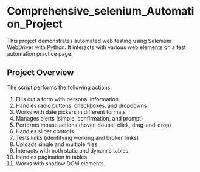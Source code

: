 # Comprehensive_selenium_Automation_Project
This project demonstrates automated web testing using Selenium WebDriver with Python. It interacts with various web elements on a test automation practice page.

## Project Overview

The script performs the following actions:
1. Fills out a form with personal information
2. Handles radio buttons, checkboxes, and dropdowns
3. Works with date pickers in different formats
4. Manages alerts (simple, confirmation, and prompt)
5. Performs mouse actions (hover, double-click, drag-and-drop)
6. Handles slider controls
7. Tests links (identifying working and broken links)
8. Uploads single and multiple files
9. Interacts with both static and dynamic tables
10. Handles pagination in tables
11. Works with shadow DOM elements


